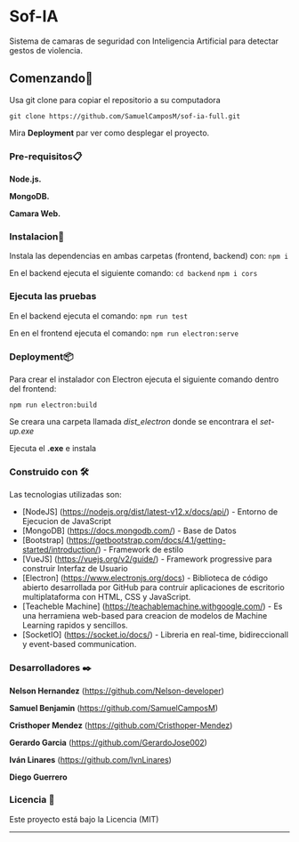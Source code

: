 # Sof-IA
Sistema de camaras de seguridad con Inteligencia Artificial para detectar gestos de violencia.
## Comenzando🚀

Usa git clone para copiar el repositorio a su computadora

```git clone https://github.com/SamuelCamposM/sof-ia-full.git```


Mira **Deployment** par ver como desplegar el proyecto.

### Pre-requisitos📋


**Node.js.**

**MongoDB.**

**Camara Web.**


### Instalacion🔧

Instala las dependencias en ambas carpetas (frontend, backend) con:
```npm i```

En el backend ejecuta el siguiente comando:
```cd backend```
```npm i cors```

### Ejecuta las pruebas

En el backend ejecuta el comando:
```npm run test```

En en el frontend ejecuta el comando:
```npm run electron:serve```

### Deployment📦

Para crear el instalador con Electron ejecuta el siguiente comando dentro del frontend:

```npm run electron:build```

Se creara una carpeta llamada *dist_electron* donde se encontrara el *set-up.exe*

Ejecuta el **.exe** e instala

### Construido con 🛠️

Las tecnologias utilizadas son:

* [NodeJS] (https://nodejs.org/dist/latest-v12.x/docs/api/) - Entorno de Ejecucion de JavaScript
* [MongoDB] (https://docs.mongodb.com/) - Base de Datos
* [Bootstrap] (https://getbootstrap.com/docs/4.1/getting-started/introduction/) - Framework de estilo
* [VueJS] (https://vuejs.org/v2/guide/) - Framework progressive para construir Interfaz de Usuario
* [Electron] (https://www.electronjs.org/docs) - Biblioteca de código abierto desarrollada por GitHub para contruir aplicaciones de escritorio multiplataforma con HTML, CSS y JavaScript.
* [Teacheble Machine] (https://teachablemachine.withgoogle.com/) - Es una herramiena web-based para creacion de modelos de Machine Learning rapidos y sencillos.
* [SocketIO] (https://socket.io/docs/) - Libreria en real-time, bidireccionall y event-based communication. 

### Desarrolladores ✒️

**Nelson Hernandez** (https://github.com/Nelson-developer)

**Samuel Benjamin** (https://github.com/SamuelCamposM)

**Cristhoper Mendez** (https://github.com/Cristhoper-Mendez)

**Gerardo Garcia** (https://github.com/GerardoJose002)

**Iván Linares** (https://github.com/IvnLinares)

**Diego Guerrero**  


### Licencia 📄

Este proyecto está bajo la Licencia (MIT)

---
